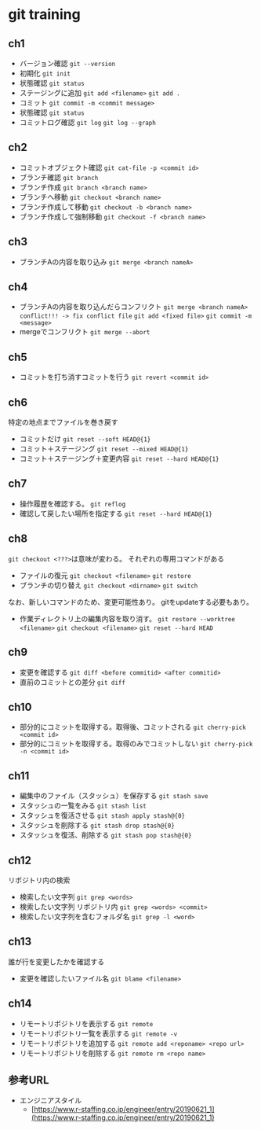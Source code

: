 # git training

## ch1

- バージョン確認
    `git --version`
- 初期化
    `git init`
- 状態確認
    `git status`
- ステージングに追加
    `git add <filename>`
    `git add .`
- コミット
    `git commit -m <commit message>`
- 状態確認
    `git status`
- コミットログ確認
    `git log`
    `git log --graph`

## ch2

- コミットオブジェクト確認
    `git cat-file -p <commit id>`
- ブランチ確認
    `git branch`
- ブランチ作成
    `git branch <branch name>`
- ブランチへ移動
    `git checkout <branch name>`
- ブランチ作成して移動
    `git checkout -b <branch name>`
- ブランチ作成して強制移動
    `git checkout -f <branch name>`

## ch3

- ブランチAの内容を取り込み
    `git merge <branch nameA>`

## ch4

- ブランチAの内容を取り込んだらコンフリクト
    `git merge <branch nameA>`
    `conflict!!! -> fix conflict file`
    `git add <fixed file>`
    `git commit -m <message>`
- mergeでコンフリクト
    `git merge --abort`

## ch5

- コミットを打ち消すコミットを行う
    `git revert <commit id>`

## ch6

特定の地点までファイルを巻き戻す

- コミットだけ
  `git reset --soft HEAD@{1}`
- コミット＋ステージング
  `git reset --mixed HEAD@{1}`
- コミット＋ステージング＋変更内容
  `git reset --hard HEAD@{1}`

## ch7

- 操作履歴を確認する。
  `git reflog`
- 確認して戻したい場所を指定する
  `git reset --hard HEAD@{1}`

## ch8

`git checkout <???>`は意味が変わる。
それぞれの専用コマンドがある

- ファイルの復元
  `git checkout <filename>`
  `git restore`
- ブランチの切り替え
  `git checkout <dirname>`
  `git switch`

なお、新しいコマンドのため、変更可能性あり。
gitをupdateする必要もあり。

- 作業ディレクトリ上の編集内容を取り消す。
  `git restore --worktree <filename>`
  `git checkout <filename>`
  `git reset --hard HEAD`

## ch9

- 変更を確認する
  `git diff <before commitid> <after commitid>`
- 直前のコミットとの差分
  `git diff`

## ch10

- 部分的にコミットを取得する。取得後、コミットされる
  `git cherry-pick <commit id>`
- 部分的にコミットを取得する。取得のみでコミットしない
  `git cherry-pick -n <commit id>`

## ch11

- 編集中のファイル（スタッシュ）を保存する
  `git stash save`
- スタッシュの一覧をみる
  `git stash list`
- スタッシュを復活させる
  `git stash apply stash@{0}`
- スタッシュを削除する
  `git stash drop stash@{0}`
- スタッシュを復活、削除する
  `git stash pop stash@{0}`

## ch12

リポジトリ内の検索

- 検索したい文字列
  `git grep <words>`
- 検索したい文字列 リポジトリ内
  `git grep <words> <commit>`
- 検索したい文字列を含むフォルダ名
  `git grep -l <word>`

## ch13

誰が行を変更したかを確認する

- 変更を確認したいファイル名
  `git blame <filename>`

## ch14

- リモートリポジトリを表示する
  `git remote`
- リモートリポジトリ一覧を表示する
  `git remote -v`
- リモートリポジトリを追加する
  `git remote add <reponame> <repo url>`
- リモートリポジトリを削除する
  `git remote rm <repo name>`

## 参考URL

- エンジニアスタイル
  - [https://www.r-staffing.co.jp/engineer/entry/20190621_1](https://www.r-staffing.co.jp/engineer/entry/20190621_1)